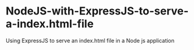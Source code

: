 # NodeJS-with-ExpressJS-to-serve-a-index.html-file

Using ExpressJS to serve an index.html file in a Node js application
 

